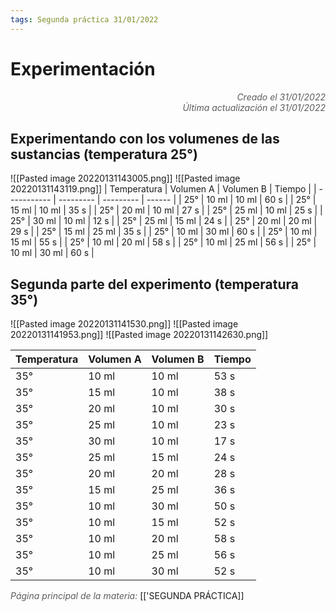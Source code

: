 ```yaml
---
tags: Segunda práctica 31/01/2022
---
```


# Experimentación
<div style="text-align: right; opacity: 0.7; font-style: italic;">Creado el 31/01/2022</div>
<div style="text-align: right; opacity: 0.7; font-style: italic;">Última actualización el 31/01/2022</div>

## Experimentando con los volumenes de las sustancias (temperatura 25°)
![[Pasted image 20220131143005.png]]
![[Pasted image 20220131143119.png]]
| Temperatura | Volumen A | Volumen B | Tiempo |
| ----------- | --------- | --------- | ------ |
| 25°         | 10 ml     | 10 ml     | 60 s   |
| 25°         | 15 ml     | 10 ml     | 35 s   |
| 25°         | 20 ml     | 10 ml     | 27 s   |
| 25°         | 25 ml     | 10 ml     | 25 s   |
| 25°         | 30 ml     | 10 ml     | 12 s   |
| 25°         | 25 ml     | 15 ml     | 24 s   |
| 25°         | 20 ml     | 20 ml     | 29 s   |
| 25°         | 15 ml     | 25 ml     | 35 s   |
| 25°         | 10 ml     | 30 ml     | 60 s   |
| 25°         | 10 ml     | 15 ml     | 55 s   |
| 25°         | 10 ml     | 20 ml     | 58 s   |
| 25°         | 10 ml     | 25 ml     | 56 s   |
| 25°         | 10 ml     | 30 ml     | 60 s   | 

## Segunda parte del experimento (temperatura 35°)


![[Pasted image 20220131141530.png]]
![[Pasted image 20220131141953.png]]
![[Pasted image 20220131142630.png]]

| Temperatura | Volumen A | Volumen B | Tiempo |
| ----------- | --------- | --------- | ------ |
| 35°         | 10 ml     | 10 ml     | 53 s   |
| 35°         | 15 ml     | 10 ml     | 38 s   |
| 35°         | 20 ml     | 10 ml     | 30 s   |
| 35°         | 25 ml     | 10 ml     | 23 s   |
| 35°         | 30 ml     | 10 ml     | 17 s   |
| 35°         | 25 ml     | 15 ml     | 24 s   |
| 35°         | 20 ml     | 20 ml     | 28 s   |
| 35°         | 15 ml     | 25 ml     | 36 s   |
| 35°         | 10 ml     | 30 ml     | 50 s   |
| 35°         | 10 ml     | 15 ml     | 52 s   |
| 35°         | 10 ml     | 20 ml     | 58 s   |
| 35°         | 10 ml     | 25 ml     | 56 s   |
| 35°         | 10 ml     | 30 ml     | 52 s   |

<span style="opacity: 0.7; font-style: italic;">Página principal de la materia:</span> [['SEGUNDA PRÁCTICA]]